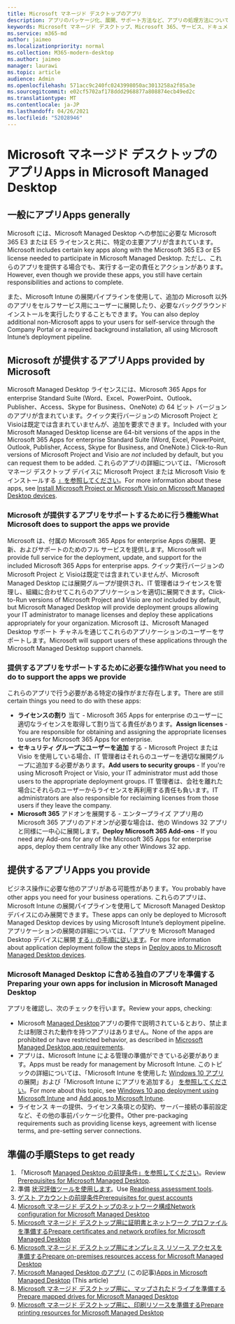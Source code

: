 ```yaml
---
title: Microsoft マネージド デスクトップのアプリ
description: アプリのパッケージ化、展開、サポート方法など、アプリの処理方法について説明します。
keywords: Microsoft マネージド デスクトップ、Microsoft 365、サービス、ドキュメント
ms.service: m365-md
author: jaimeo
ms.localizationpriority: normal
ms.collection: M365-modern-desktop
ms.author: jaimeo
manager: laurawi
ms.topic: article
audience: Admin
ms.openlocfilehash: 571acc9c240fc0243998050ac3013258a2f85a3e
ms.sourcegitcommit: e02cf5702af178ddd2968877a808874ecb49ed2c
ms.translationtype: MT
ms.contentlocale: ja-JP
ms.lasthandoff: 04/26/2021
ms.locfileid: "52028946"
---
```

# <a name="apps-in-microsoft-managed-desktop"></a><span data-ttu-id="e2f64-104">Microsoft マネージド デスクトップのアプリ</span><span class="sxs-lookup"><span data-stu-id="e2f64-104">Apps in Microsoft Managed Desktop</span></span>

<!--This topic is the target for 2 "Learn more" links in the Admin Portal (aka.ms/app-overview;app-package); also target for link from Online resources (aka.ms/app-overviewmmd-app-prep) do not delete.-->

<!--Applications: supported/onboard/deployment -->
 
## <a name="apps-generally"></a><span data-ttu-id="e2f64-105">一般にアプリ</span><span class="sxs-lookup"><span data-stu-id="e2f64-105">Apps generally</span></span>

<span data-ttu-id="e2f64-106">Microsoft には、Microsoft Managed Desktop への参加に必要な Microsoft 365 E3 または E5 ライセンスと共に、特定の主要アプリが含まれています。</span><span class="sxs-lookup"><span data-stu-id="e2f64-106">Microsoft includes certain key apps along with the Microsoft 365 E3 or E5 license needed to participate in Microsoft Managed Desktop.</span></span> <span data-ttu-id="e2f64-107">ただし、これらのアプリを提供する場合でも、実行する一定の責任とアクションがあります。</span><span class="sxs-lookup"><span data-stu-id="e2f64-107">However, even though we provide these apps, you still have certain responsibilities and actions to complete.</span></span>

<span data-ttu-id="e2f64-108">また、Microsoft Intune の展開パイプラインを使用して、追加の Microsoft 以外のアプリをセルフサービス用にユーザーに展開したり、必要なバックグラウンド インストールを実行したりすることもできます。</span><span class="sxs-lookup"><span data-stu-id="e2f64-108">You can also deploy additional non-Microsoft apps to your users for self-service through the Company Portal or a required background installation, all using Microsoft Intune’s deployment pipeline.</span></span> 

## <a name="apps-provided-by-microsoft"></a><span data-ttu-id="e2f64-109">Microsoft が提供するアプリ</span><span class="sxs-lookup"><span data-stu-id="e2f64-109">Apps provided by Microsoft</span></span>

<span data-ttu-id="e2f64-110">Microsoft Managed Desktop ライセンスには、Microsoft 365 Apps for enterprise Standard Suite (Word、Excel、PowerPoint、Outlook、Publisher、Access、Skype for Business、OneNote) の 64 ビット バージョンのアプリが含まれています。クイック実行バージョンの Microsoft Project と Visioは既定では含まれていませんが、追加を要求できます。</span><span class="sxs-lookup"><span data-stu-id="e2f64-110">Included with your Microsoft Managed Desktop license are 64-bit versions of the apps in the Microsoft 365 Apps for enterprise Standard Suite (Word, Excel, PowerPoint, Outlook, Publisher, Access, Skype for Business, and OneNote.) Click-to-Run versions of Microsoft Project and Visio are *not* included by default, but you can request them to be added.</span></span> <span data-ttu-id="e2f64-111">これらのアプリの詳細については、「Microsoft マネージ デスクトップ デバイスに Microsoft Project または Microsoft Visio をインストールする [」を参照してください](../get-started/project-visio.md)。</span><span class="sxs-lookup"><span data-stu-id="e2f64-111">For more information about these apps, see [Install Microsoft Project or Microsoft Visio on Microsoft Managed Desktop devices](../get-started/project-visio.md).</span></span>

### <a name="what-microsoft-does-to-support-the-apps-we-provide"></a><span data-ttu-id="e2f64-112">Microsoft が提供するアプリをサポートするために行う機能</span><span class="sxs-lookup"><span data-stu-id="e2f64-112">What Microsoft does to support the apps we provide</span></span>

<span data-ttu-id="e2f64-113">Microsoft は、付属の Microsoft 365 Apps for enterprise Apps の展開、更新、およびサポートのためのフル サービスを提供します。</span><span class="sxs-lookup"><span data-stu-id="e2f64-113">Microsoft will provide full service for the deployment, update, and support for the included Microsoft 365 Apps for enterprise apps.</span></span> <span data-ttu-id="e2f64-114">クイック実行バージョンの Microsoft Project と Visioは既定では含まれていませんが、Microsoft Managed Desktop には展開グループが提供され、IT 管理者はライセンスを管理し、組織に合わせてこれらのアプリケーションを適切に展開できます。</span><span class="sxs-lookup"><span data-stu-id="e2f64-114">Click-to-Run versions of Microsoft Project and Visio are *not* included by default, but Microsoft Managed Desktop will provide deployment groups allowing your IT administrator to manage licenses and deploy these applications appropriately for your organization.</span></span> <span data-ttu-id="e2f64-115">Microsoft は、Microsoft Managed Desktop サポート チャネルを通じてこれらのアプリケーションのユーザーをサポートします。</span><span class="sxs-lookup"><span data-stu-id="e2f64-115">Microsoft will support users of these applications through the Microsoft Managed Desktop support channels.</span></span>

### <a name="what-you-need-to-do-to-support-the-apps-we-provide"></a><span data-ttu-id="e2f64-116">提供するアプリをサポートするために必要な操作</span><span class="sxs-lookup"><span data-stu-id="e2f64-116">What you need to do to support the apps we provide</span></span>

<span data-ttu-id="e2f64-117">これらのアプリで行う必要がある特定の操作がまだ存在します。</span><span class="sxs-lookup"><span data-stu-id="e2f64-117">There are still certain things you need to do with these apps:</span></span>

- <span data-ttu-id="e2f64-118">**ライセンスの割り** 当て - Microsoft 365 Apps for enterprise のユーザーに適切なライセンスを取得して割り当てる責任があります。</span><span class="sxs-lookup"><span data-stu-id="e2f64-118">**Assign licenses** - You are responsible for obtaining and assigning the appropriate licenses to users for Microsoft 365 Apps for enterprise.</span></span>
- <span data-ttu-id="e2f64-119">**セキュリティ グループにユーザーを追加** する - Microsoft Project または Visio を使用している場合、IT 管理者はそれらのユーザーを適切な展開グループに追加する必要があります。</span><span class="sxs-lookup"><span data-stu-id="e2f64-119">**Add users to security groups** - If you're using Microsoft Project or Visio, your IT administrator must add those users to the appropriate deployment groups.</span></span> <span data-ttu-id="e2f64-120">IT 管理者は、会社を離れた場合にそれらのユーザーからライセンスを再利用する責任も負います。</span><span class="sxs-lookup"><span data-stu-id="e2f64-120">IT administrators are also responsible for reclaiming licenses from those users if they leave the company.</span></span>
- <span data-ttu-id="e2f64-121">**Microsoft 365** アドオンを展開する - エンタープライズ アプリ用の Microsoft 365 アプリのアドオンが必要な場合は、他の Windows 32 アプリと同様に一中心に展開します。</span><span class="sxs-lookup"><span data-stu-id="e2f64-121">**Deploy Microsoft 365 Add-ons** - If you need any Add-ons for any of the Microsoft 365 Apps for enterprise apps, deploy them centrally like any other Windows 32 app.</span></span> 

## <a name="apps-you-provide"></a><span data-ttu-id="e2f64-122">提供するアプリ</span><span class="sxs-lookup"><span data-stu-id="e2f64-122">Apps you provide</span></span>

<span data-ttu-id="e2f64-123">ビジネス操作に必要な他のアプリがある可能性があります。</span><span class="sxs-lookup"><span data-stu-id="e2f64-123">You probably have other apps you need for your business operations.</span></span> <span data-ttu-id="e2f64-124">これらのアプリは、Microsoft Intune の展開パイプラインを使用して Microsoft Managed Desktop デバイスにのみ展開できます。</span><span class="sxs-lookup"><span data-stu-id="e2f64-124">These apps can only be deployed to Microsoft Managed Desktop devices by using Microsoft Intune’s deployment pipeline.</span></span> <span data-ttu-id="e2f64-125">アプリケーションの展開の詳細については、「アプリを Microsoft Managed Desktop デバイスに展開 [する」の手順に従います](../get-started/deploy-apps.md)。</span><span class="sxs-lookup"><span data-stu-id="e2f64-125">For more information about application deployment follow the steps in [Deploy apps to Microsoft Managed Desktop devices](../get-started/deploy-apps.md).</span></span>

### <a name="preparing-your-own-apps-for-inclusion-in-microsoft-managed-desktop"></a><span data-ttu-id="e2f64-126">Microsoft Managed Desktop に含める独自のアプリを準備する</span><span class="sxs-lookup"><span data-stu-id="e2f64-126">Preparing your own apps for inclusion in Microsoft Managed Desktop</span></span>
<span data-ttu-id="e2f64-127">アプリを確認し、次のチェックを行います。</span><span class="sxs-lookup"><span data-stu-id="e2f64-127">Review your apps, checking:</span></span>

- <span data-ttu-id="e2f64-128">Microsoft [Managed Desktop](../service-description/mmd-app-requirements.md)アプリの要件で説明されているとおり、禁止または制限された動作を持つアプリはありません。</span><span class="sxs-lookup"><span data-stu-id="e2f64-128">None of the apps are prohibited or have restricted behavior, as described in [Microsoft Managed Desktop app requirements](../service-description/mmd-app-requirements.md).</span></span>
- <span data-ttu-id="e2f64-129">アプリは、Microsoft Intune による管理の準備ができている必要があります。</span><span class="sxs-lookup"><span data-stu-id="e2f64-129">Apps must be ready for management by Microsoft Intune.</span></span> <span data-ttu-id="e2f64-130">このトピックの詳細については、「Microsoft Intune を使用した [Windows 10 アプリ](/intune/apps-windows-10-app-deploy) の展開」および「Microsoft Intune にアプリを追加する」 [を参照してください](/intune/apps-add)。</span><span class="sxs-lookup"><span data-stu-id="e2f64-130">For more about this topic, see [Windows 10 app deployment using Microsoft Intune](/intune/apps-windows-10-app-deploy) and [Add apps to Microsoft Intune](/intune/apps-add).</span></span>
- <span data-ttu-id="e2f64-131">ライセンス キーの提供、ライセンス条項との契約、サーバー接続の事前設定など、その他の事前パッケージ化要件。</span><span class="sxs-lookup"><span data-stu-id="e2f64-131">Other pre-packaging requirements such as providing license keys, agreement with license terms, and pre-setting server connections.</span></span>

## <a name="steps-to-get-ready"></a><span data-ttu-id="e2f64-132">準備の手順</span><span class="sxs-lookup"><span data-stu-id="e2f64-132">Steps to get ready</span></span>

1. <span data-ttu-id="e2f64-133">「Microsoft [Managed Desktop の前提条件」を参照してください](prerequisites.md)。</span><span class="sxs-lookup"><span data-stu-id="e2f64-133">Review [Prerequisites for Microsoft Managed Desktop](prerequisites.md).</span></span>
2. <span data-ttu-id="e2f64-134">準備 [状況評価ツールを使用します](readiness-assessment-tool.md)。</span><span class="sxs-lookup"><span data-stu-id="e2f64-134">Use [Readiness assessment tools](readiness-assessment-tool.md).</span></span>
3. [<span data-ttu-id="e2f64-135">ゲスト アカウントの前提条件</span><span class="sxs-lookup"><span data-stu-id="e2f64-135">Prerequisites for guest accounts</span></span>](guest-accounts.md)
4. [<span data-ttu-id="e2f64-136">Microsoft マネージド デスクトップのネットワーク構成</span><span class="sxs-lookup"><span data-stu-id="e2f64-136">Network configuration for Microsoft Managed Desktop</span></span>](network.md)
5. [<span data-ttu-id="e2f64-137">Microsoft マネージド デスクトップ用に証明書とネットワーク プロファイルを準備する</span><span class="sxs-lookup"><span data-stu-id="e2f64-137">Prepare certificates and network profiles for Microsoft Managed Desktop</span></span>](certs-wifi-lan.md)
6. [<span data-ttu-id="e2f64-138">Microsoft マネージド デスクトップ用にオンプレミス リソース アクセスを準備する</span><span class="sxs-lookup"><span data-stu-id="e2f64-138">Prepare on-premises resources access for Microsoft Managed Desktop</span></span>](authentication.md)
7. <span data-ttu-id="e2f64-139">[Microsoft Managed Desktop のアプリ](apps.md) (この記事)</span><span class="sxs-lookup"><span data-stu-id="e2f64-139">[Apps in Microsoft Managed Desktop](apps.md) (This article)</span></span>
8. [<span data-ttu-id="e2f64-140">Microsoft マネージド デスクトップ用に、マップされたドライブを準備する</span><span class="sxs-lookup"><span data-stu-id="e2f64-140">Prepare mapped drives for Microsoft Managed Desktop</span></span>](mapped-drives.md)
9. [<span data-ttu-id="e2f64-141">Microsoft マネージド デスクトップ用に、印刷リソースを準備する</span><span class="sxs-lookup"><span data-stu-id="e2f64-141">Prepare printing resources for Microsoft Managed Desktop</span></span>](printing.md)
